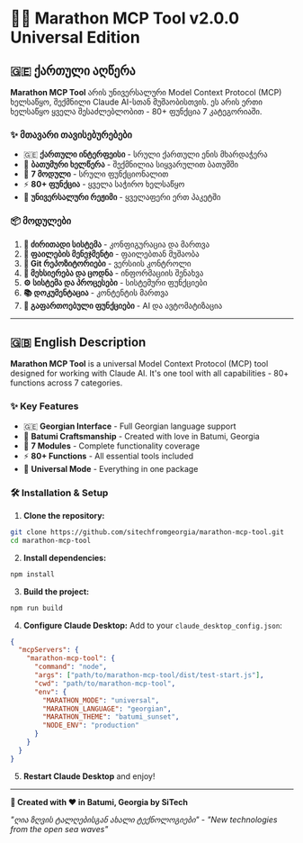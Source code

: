 # 🏃‍♂️ Marathon MCP Tool v2.0.0 Universal Edition

## 🇬🇪 ქართული აღწერა

**Marathon MCP Tool** არის უნივერსალური Model Context Protocol (MCP) ხელსაწყო, შექმნილი Claude AI-სთან მუშაობისთვის. ეს არის ერთი ხელსაწყო ყველა შესაძლებლობით - 80+ ფუნქცია 7 კატეგორიაში.

### ✨ მთავარი თავისებურებები

- 🇬🇪 **ქართული ინტერფეისი** - სრული ქართული ენის მხარდაჭერა
- 🌊 **ბათუმური ხელწერა** - შექმნილია სიყვარულით ბათუმში
- 🔧 **7 მოდული** - სრული ფუნქციონალით
- ⚡ **80+ ფუნქცია** - ყველა საჭირო ხელსაწყო
- 🎯 **უნივერსალური რეჟიმი** - ყველაფერი ერთ პაკეტში

### 📦 მოდულები

1. **🔧 ძირითადი სისტემა** - კონფიგურაცია და მართვა
2. **📁 ფაილების მენეჯმენტი** - ფაილებთან მუშაობა
3. **🐙 Git რეპოზიტორიები** - ვერსიის კონტროლი
4. **🧠 მეხსიერება და ცოდნა** - ინფორმაციის შენახვა
5. **⚙️ სისტემა და პროცესები** - სისტემური ფუნქციები
6. **📚 დოკუმენტაცია** - კონტენტის მართვა
7. **🚀 გაფართოებული ფუნქციები** - AI და ავტომატიზაცია

---

## 🇬🇧 English Description

**Marathon MCP Tool** is a universal Model Context Protocol (MCP) tool designed for working with Claude AI. It's one tool with all capabilities - 80+ functions across 7 categories.

### ✨ Key Features

- 🇬🇪 **Georgian Interface** - Full Georgian language support
- 🌊 **Batumi Craftsmanship** - Created with love in Batumi, Georgia
- 🔧 **7 Modules** - Complete functionality coverage
- ⚡ **80+ Functions** - All essential tools included
- 🎯 **Universal Mode** - Everything in one package

### 🛠️ Installation & Setup

1. **Clone the repository:**
```bash
git clone https://github.com/sitechfromgeorgia/marathon-mcp-tool.git
cd marathon-mcp-tool
```

2. **Install dependencies:**
```bash
npm install
```

3. **Build the project:**
```bash
npm run build
```

4. **Configure Claude Desktop:**
Add to your `claude_desktop_config.json`:
```json
{
  "mcpServers": {
    "marathon-mcp-tool": {
      "command": "node",
      "args": ["path/to/marathon-mcp-tool/dist/test-start.js"],
      "cwd": "path/to/marathon-mcp-tool",
      "env": {
        "MARATHON_MODE": "universal",
        "MARATHON_LANGUAGE": "georgian",
        "MARATHON_THEME": "batumi_sunset",
        "NODE_ENV": "production"
      }
    }
  }
}
```

5. **Restart Claude Desktop** and enjoy!

---

**🌊 Created with ❤️ in Batumi, Georgia by SiTech**

*"ღია ზღვის ტალღებისგან ახალი ტექნოლოგიები" - "New technologies from the open sea waves"*